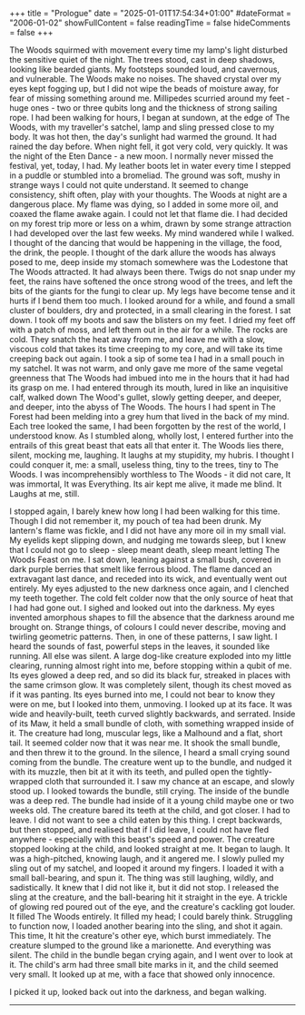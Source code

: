 +++
title = "Prologue"
date = "2025-01-01T17:54:34+01:00"
#dateFormat = "2006-01-02" 
showFullContent = false
readingTime = false
hideComments = false
+++

The Woods squirmed with movement every time my lamp's light disturbed the sensitive quiet of the night. The trees stood, cast in deep shadows, looking like bearded giants. My footsteps sounded loud, and cavernous, and vulnerable. The Woods make no noises. The shaved crystal over my eyes kept fogging up, but I did not wipe the beads of moisture away, for fear of missing something around me. Millipedes scurried around my feet - huge ones - two or three qubits long and the thickness of strong sailing rope. I had been walking for hours, I began at sundown, at the edge of The Woods, with my traveller's satchel, lamp and sling pressed close to my body. It was hot then, the day's sunlight had warmed the ground. It had rained the day before. When night fell, it got very cold, very quickly. It was the night of the Eten Dance - a new moon. I normally never missed the festival, yet, today, I had. My leather boots let in water every time I stepped in a puddle or stumbled into a bromeliad. The ground was soft, mushy in strange ways I could not quite understand. It seemed to change consistency, shift often, play with your thoughts. The Woods at night are a dangerous place. My flame was dying, so I added in some more oil, and coaxed the flame awake again. I could not let that flame die. I had decided on my forest trip more or less on a whim, drawn by some strange attraction I had developed over the last few weeks. My mind wandered while I walked. I thought of the dancing that would be happening in the village, the food, the drink, the people. I thought of the dark allure the woods has always posed to me, deep inside my stomach somewhere was the Lodestone that The Woods attracted. It had always been there. Twigs do not snap under my feet, the rains have softened the once strong wood of the trees, and left the bits of the giants for the fungi to clear up. My legs have become tense and it hurts if I bend them too much. I looked around for a while, and found a small cluster of boulders, dry and protected, in a small clearing in the forest. I sat down. I took off my boots and saw the blisters on my feet. I dried my feet off with a patch of moss, and left them out in the air for a while. The rocks are cold. They snatch the heat away from me, and leave me with a slow, viscous cold that takes its time creeping to my core, and will take its time creeping back out again. I took a sip of some tea I had in a small pouch in my satchel. It was not warm, and only gave me more of the same vegetal greenness that The Woods had imbued into me in the hours that it had had its grasp on me. I had entered through its mouth, lured in like an inquisitive calf, walked down The Wood's gullet, slowly getting deeper, and deeper, and deeper, into the abyss of The Woods. The hours I had spent in The Forest had been melding into a grey hum that lived in the back of my mind. Each tree looked the same, I had been forgotten by the rest of the world, I understood know. As I stumbled along, wholly lost, I entered further into the entrails of this great beast that eats all that enter it. The Woods lies there, silent, mocking me, laughing. It laughs at my stupidity, my hubris. I thought I could conquer it, me: a small, useless thing, tiny to the trees, tiny to The Woods. I was incomprehensibly worthless to The Woods - it did not care, It was immortal, It was Everything. Its air kept me alive, it made me blind. It Laughs at me, still.  

I stopped again, I barely knew how long I had been walking for this time. Though I did not remember it, my pouch of tea had been drunk. My lantern's flame was fickle, and I did not have any more oil in my small vial. My eyelids kept slipping down, and nudging me towards sleep, but I knew that I could not go to sleep - sleep meant death, sleep meant letting The Woods Feast on me. I sat down, leaning against a small bush, covered in dark purple berries that smelt like ferrous blood. The flame danced an extravagant last dance, and receded into its wick, and eventually went out entirely. My eyes adjusted to the new darkness once again, and I clenched my teeth together. The cold felt colder now that the only source of heat that I had had gone out. I sighed and looked out into the darkness. My eyes invented amorphous shapes to fill the absence that the darkness around me brought on. Strange things, of colours I could never describe, moving and twirling geometric patterns. Then, in one of these patterns, I saw light. I heard the sounds of fast, powerful steps in the leaves, it sounded like running. All else was silent. A large dog-like creature exploded into my little clearing, running almost right into me, before stopping within a qubit of me. Its eyes glowed a deep red, and so did its black fur, streaked in places with the same crimson glow. It was completely silent, though its chest moved as if it was panting. Its eyes burned into me, I could not bear to know they were on me, but I looked into them, unmoving. I looked up at its face. It was wide and heavily-built, teeth curved slightly backwards, and serrated. Inside of its Maw, it held a small bundle of cloth, with something wrapped inside of it. The creature had long, muscular legs, like a Malhound and a flat, short tail. It seemed colder now that it was near me. It shook the small bundle, and then threw it to the ground. In the silence, I heard a small crying sound coming from the bundle. The creature went up to the bundle, and nudged it with its muzzle, then bit at it with its teeth, and pulled open the tightly-wrapped cloth that surrounded it. I saw my chance at an escape, and slowly stood up. I looked towards the bundle, still crying. The inside of the bundle was a deep red. The bundle had inside of it a young child maybe one or two weeks old. The creature bared its teeth at the child, and got closer. I had to leave. I did not want to see a child eaten by this thing. I crept backwards, but then stopped, and realised that if I did leave, I could not have fled anywhere - especially with this beast's speed and power. The creature stopped looking at the child, and looked straight at me. It began to laugh. It was a high-pitched, knowing laugh, and it angered me. I slowly pulled my sling out of my satchel, and looped it around my fingers. I loaded it with a small ball-bearing, and spun it. The thing was still laughing, wildly, and sadistically. It knew that I did not like it, but it did not stop. I released the sling at the creature, and the ball-bearing hit it straight in the eye. A trickle of glowing red poured out of the eye, and the creature's cackling got louder. It filled The Woods entirely. It filled my head; I could barely think. Struggling to function now, I loaded another bearing into the sling, and shot it again. This time, It hit the creature's other eye, which burst immediately. The creature slumped to the ground like a marionette. And everything was silent. The child in the bundle began crying again, and I went over to look at it. The child's arm had three small bite marks in it, and the child seemed very small. It looked up at me, with a face that showed only innocence.  

I picked it up, looked back out into the darkness, and began walking.  

---